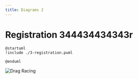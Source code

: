 ```yaml
---
title: Diagrams 2
---
```


# Registration 344434434343r

```plantuml
@startuml
!include ./3-registration.puml

@enduml
```

![Drag Racing](Dragster.jpg)

